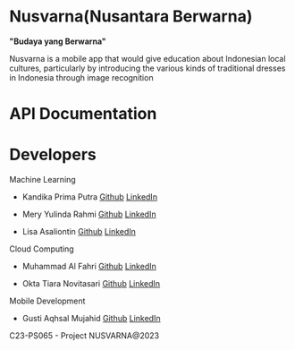 # Nusvarna(Nusantara Berwarna)
**"Budaya yang Berwarna"**

Nusvarna is a mobile app that would give education about Indonesian local cultures, particularly by introducing the various kinds of traditional dresses in Indonesia through image recognition

# API Documentation

# Developers
Machine Learning
* Kandika Prima Putra [Github](https://github.com/kandikaprima) [LinkedIn](https://www.linkedin.com/in/kandikaprima/)

* Mery Yulinda Rahmi [Github](https://github.com/meryyulinda) [LinkedIn](https://www.linkedin.com/)

* Lisa Asaliontin [Github](https://github.com/lisaasaliontin) [LinkedIn](https://www.linkedin.com/in/lisa-asaliontin-4210b8216/)

Cloud Computing
* Muhammad Al Fahri [Github](https://github.com/alfahri18) [LinkedIn](https://www.linkedin.com/in/al-fahri-8361bb1a4/)

* Okta Tiara Novitasari [Github](https://github.com/Ashleyookta) [LinkedIn](https://www.linkedin.com/in/okta-tiara-novitasari-017034247/)

Mobile Development
* Gusti Aqhsal Mujahid [Github](https://github.com/shall31) [LinkedIn](https://www.linkedin.com/in/gustiaqhsal/)

C23-PS065 - Project NUSVARNA@2023
